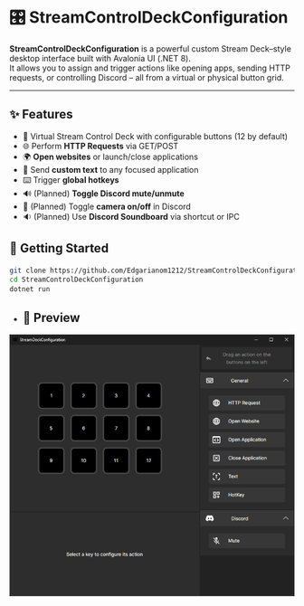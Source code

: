 # 🎛️ StreamControlDeckConfiguration

**StreamControlDeckConfiguration** is a powerful custom Stream Deck–style desktop interface built with Avalonia UI (.NET 8).  
It allows you to assign and trigger actions like opening apps, sending HTTP requests, or controlling Discord – all from a virtual or physical button grid.

---

## ✨ Features

- 🔘 Virtual Stream Control Deck with configurable buttons (12 by default)
- 🌐 Perform **HTTP Requests** via GET/POST
- 🌍 **Open websites** or launch/close applications
- 📝 Send **custom text** to any focused application
- ⌨️ Trigger **global hotkeys**
- 🔊 (Planned) **Toggle Discord mute/unmute**
- 🎥 (Planned) Toggle **camera on/off** in Discord
- 🔉 (Planned) Use **Discord Soundboard** via shortcut or IPC

## 🚀 Getting Started

```bash
git clone https://github.com/Edgarianom1212/StreamControlDeckConfiguration.git
cd StreamControlDeckConfiguration
dotnet run
```

- ## 📸 Preview

<p align="center">
  <img src="./Assets/ApplicationPreview.png" alt="StreamControlDeck UI">
</p>
